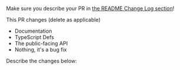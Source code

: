 Make sure you describe your PR in [the README Change Log section](../README.md#change-log)!

This PR changes (delete as applicable)

* Documentation
* TypeScript Defs
* The public-facing API
* Nothing, it's a bug fix

Describe the changes below:
